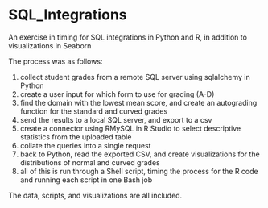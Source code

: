# SQL_Integrations
An exercise in timing for SQL integrations in Python and R, in addition to visualizations in Seaborn

The process was as follows:

1) collect student grades from a remote SQL server using sqlalchemy in Python
2) create a user input for which form to use for grading (A-D)
3) find the domain with the lowest mean score, and create an autograding function for the standard and curved grades
4) send the results to a local SQL server, and export to a csv
5) create a connector using RMySQL in R Studio to select descriptive statistics from the uploaded table
6) collate the queries into a single request
7) back to Python, read the exported CSV, and create visualizations for the distributions of normal and curved grades 
8) all of this is run through a Shell script, timing the process for the R code and running each script in one Bash job

The data, scripts, and visualizations are all included. 
